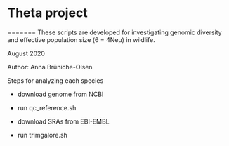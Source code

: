# Theta project
=======
These scripts are developed for investigating genomic diversity and effective population size (θ = 4Neμ) in wildlife.

August 2020

Author: Anna Brüniche-Olsen

Steps for analyzing each species
- download genome from NCBI
- run qc_reference.sh

- download SRAs from EBI-EMBL
- run trimgalore.sh
